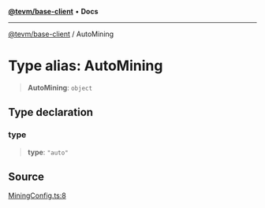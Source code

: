 [**@tevm/base-client**](../README.md) • **Docs**

***

[@tevm/base-client](../globals.md) / AutoMining

# Type alias: AutoMining

> **AutoMining**: `object`

## Type declaration

### type

> **type**: `"auto"`

## Source

[MiningConfig.ts:8](https://github.com/evmts/tevm-monorepo/blob/main/packages/base-client/src/MiningConfig.ts#L8)
